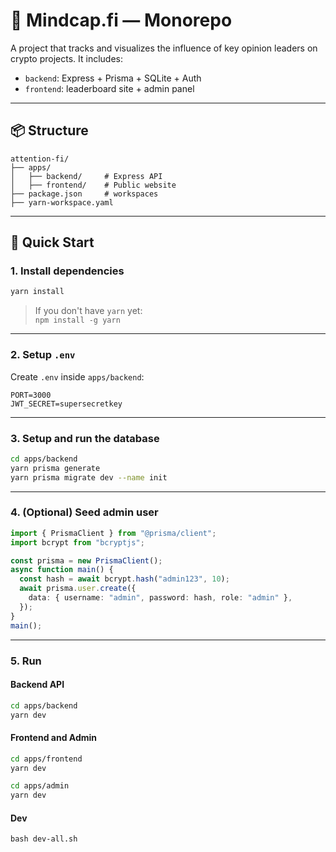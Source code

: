 # 🧠 Mindcap.fi — Monorepo

A project that tracks and visualizes the influence of key opinion leaders on crypto projects. It includes:

- `backend`: Express + Prisma + SQLite + Auth
- `frontend`: leaderboard site + admin panel

---

## 📦 Structure

```
attention-fi/
├── apps/
│   ├── backend/     # Express API
│   ├── frontend/    # Public website
├── package.json     # workspaces
├── yarn-workspace.yaml
```

---

## 🚀 Quick Start

### 1. Install dependencies

```bash
yarn install
```

> If you don't have `yarn` yet:  
> `npm install -g yarn`

---

### 2. Setup `.env`

Create `.env` inside `apps/backend`:

```env
PORT=3000
JWT_SECRET=supersecretkey
```

---

### 3. Setup and run the database

```bash
cd apps/backend
yarn prisma generate
yarn prisma migrate dev --name init
```

---

### 4. (Optional) Seed admin user

```ts
import { PrismaClient } from "@prisma/client";
import bcrypt from "bcryptjs";

const prisma = new PrismaClient();
async function main() {
  const hash = await bcrypt.hash("admin123", 10);
  await prisma.user.create({
    data: { username: "admin", password: hash, role: "admin" },
  });
}
main();
```

---

### 5. Run

#### Backend API

```bash
cd apps/backend
yarn dev
```

#### Frontend and Admin

```bash
cd apps/frontend
yarn dev

cd apps/admin
yarn dev
```

#### Dev

```
bash dev-all.sh
```
